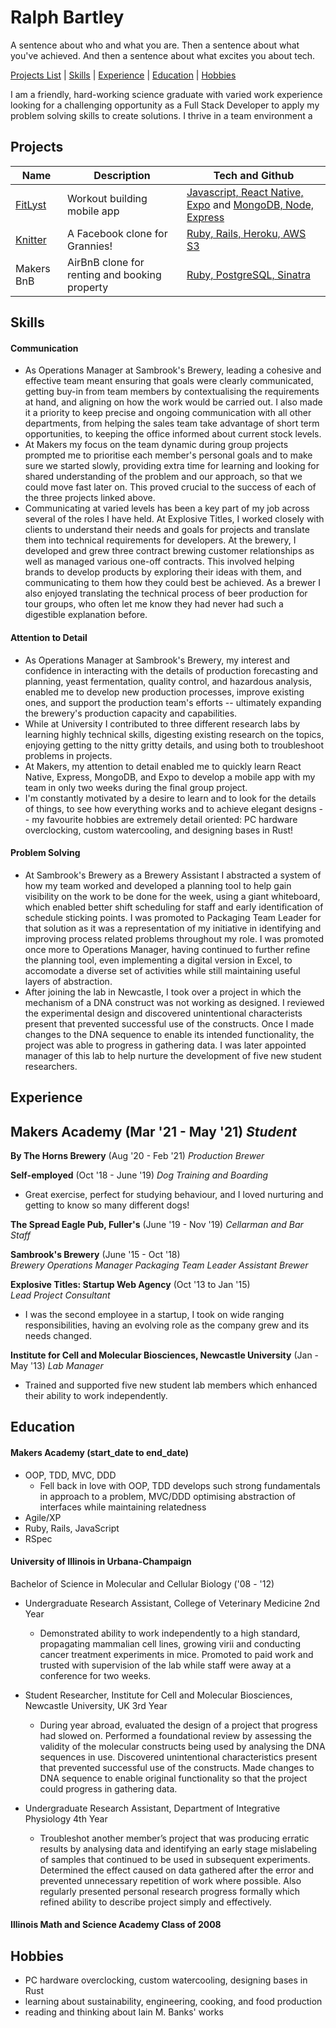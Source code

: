 

# Ralph Bartley

A sentence about who and what you are. Then a sentence about what you've achieved. And then a sentence about what excites you about tech.

[Projects List](#projects) | [Skills](#skills) | [Experience](#experience) | [Education](#education) | [Hobbies](#hobbies)

I am a friendly, hard-working science graduate with varied work experience looking for a challenging opportunity as a Full Stack Developer to apply my problem solving skills to create solutions.  I thrive in a team environment a

## Projects

| Name                         | Description       | Tech and Github   | 
| ---------------------------- | ----------------- | ----------------- |
| [FitLyst](https://www.youtube.com/watch?v=avCYlOvstGc&t=780s) | Workout building mobile app | [Javascript, React Native, Expo](https://github.com/Emmapr123/ControLLyfe-ReactNative) and [MongoDB, Node, Express](https://github.com/taran314/controLLyfe) |
| [Knitter](http://knitter-acebook.herokuapp.com/) | A Facebook clone for Grannies! | [Ruby, Rails, Heroku, AWS S3](https://github.com/TataSher/Acebook-Knitter) |
| Makers BnB | AirBnB clone for renting and booking property | [Ruby, PostgreSQL, Sinatra](https://github.com/ralphbartley/makersbnb_Pi_to_i) |

## Skills

#### Communication

  - As Operations Manager at Sambrook's Brewery, leading a cohesive and effective team meant ensuring that goals were clearly communicated, getting buy-in from team members by contextualising the requirements at hand, and aligning on how the work would be carried out.  I also made it a priority to keep precise and ongoing communication with all other departments, from helping the sales team take advantage of short term opportunities, to keeping the office informed about current stock levels.
  - At Makers my focus on the team dynamic during group projects prompted me to prioritise each member's personal goals and to make sure we started slowly, providing extra time for learning and looking for shared understanding of the problem and our approach, so that we could move fast later on.  This proved crucial to the success of each of the three projects linked above.
  - Communicating at varied levels has been a key part of my job across several of the roles I have held. At Explosive Titles, I worked closely with clients to understand their needs and goals for projects and translate them into technical requirements for developers. At the brewery, I developed and grew three contract brewing customer relationships as well as managed various one-off contracts. This involved helping brands to develop products by exploring their ideas with them, and communicating to them how they could best be achieved. As a brewer I also enjoyed translating the technical process of beer production for tour groups, who often let me know they had never had such a digestible explanation before.

#### Attention to Detail

  - As Operations Manager at Sambrook's Brewery, my interest and confidence in interacting with the details of production forecasting and planning, yeast fermentation, quality control, and hazardous analysis, enabled me to develop new production processes, improve existing ones, and support the production team's efforts  -- ultimately expanding the brewery's production capacity and capabilities.
  - While at University I contributed to three different research labs by learning highly technical skills, digesting existing research on the topics, enjoying getting to the nitty gritty details, and using both to troubleshoot problems in projects.
  - At Makers, my attention to detail enabled me to quickly learn React Native, Express, MongoDB, and Expo to develop a mobile app with my team in only two weeks during the final group project.
  - I'm constantly motivated by a desire to learn and to look for the details of things, to see how everything works and to achieve elegant designs -- my favourite hobbies are extremely detail oriented: PC hardware overclocking, custom watercooling, and designing bases in Rust!

#### Problem Solving

  - At Sambrook's Brewery as a Brewery Assistant I abstracted a system of how my team worked and developed a planning tool to help gain visibility on the work to be done for the week, using a giant whiteboard, which enabled better shift scheduling for staff and early identification of schedule sticking points.  I was promoted to Packaging Team Leader for that solution as it was a representation of my initiative in identifying and improving process related problems throughout my role.  I was promoted once more to Operations Manager, having continued to further refine the planning tool, even implementing a digital version in Excel, to accomodate a diverse set of activities while still maintaining useful layers of abstraction.
  - After joining the lab in Newcastle, I took over a project in which the mechanism of a DNA construct was not working as designed. I reviewed the experimental design and discovered unintentional characterists present that prevented successful use of the constructs.  Once I made changes to the DNA sequence to enable its intended functionality, the project was able to progress in gathering data.  I was later appointed manager of this lab to help nurture the development of five new student researchers.

## Experience

**Makers Academy** (Mar '21 - May '21)
_Student_
- 

**By The Horns Brewery** (Aug '20 - Feb '21)
_Production Brewer_

**Self-employed** (Oct '18 - June '19)
_Dog Training and Boarding_
- Great exercise, perfect for studying behaviour, and I loved nurturing and getting to know so many different dogs!

**The Spread Eagle Pub, Fuller's** (June '19 - Nov '19)
_Cellarman and Bar Staff_

**Sambrook's Brewery** (June '15 - Oct '18)  
_Brewery Operations Manager_
_Packaging Team Leader_
_Assistant Brewer_


**Explosive Titles: Startup Web Agency** (Oct '13 to Jan '15)  
_Lead Project Consultant_
- I was the second employee in a startup, I took on wide ranging responsibilities, having an evolving role as the company grew and its needs changed.

**Institute for Cell and Molecular Biosciences, Newcastle University** (Jan - May '13)
_Lab Manager_
- Trained and supported five new student lab members which enhanced their ability to work independently.

## Education

#### Makers Academy (start_date to end_date)

- OOP, TDD, MVC, DDD
  - Fell back in love with OOP, TDD develops such strong fundamentals in approach to a problem, MVC/DDD optimising abstraction of interfaces while maintaining relatedness
- Agile/XP
- Ruby, Rails, JavaScript
- RSpec

#### University of Illinois in Urbana-Champaign 

Bachelor of Science in Molecular and Cellular Biology ('08 - '12)
  - Undergraduate Research Assistant, College of Veterinary Medicine 2nd Year
    - Demonstrated ability to work independently to a high standard, propagating mammalian cell lines, growing virii and conducting cancer treatment experiments in mice.  Promoted to paid work and trusted with supervision of the lab while staff were away at a conference for two weeks.

  - Student Researcher, Institute for Cell and Molecular Biosciences, Newcastle University, UK 3rd Year
    - During year abroad, evaluated the design of a project that progress had slowed on.  Performed a foundational review by assessing the validity of the molecular constructs being used by analysing the DNA sequences in use.  Discovered unintentional characteristics present that prevented successful use of the constructs.  Made changes to DNA sequence to enable original functionality so that the project could progress in gathering data.

  - Undergraduate Research Assistant, Department of Integrative Physiology 4th Year
    - Troubleshot another member’s project that was producing erratic results by analysing data and identifying an early stage mislabeling of samples that continued to be used in subsequent experiments. Determined the effect caused on data gathered after the error and prevented unnecessary repetition of work where possible. Also regularly presented personal research progress formally which refined ability to describe project simply and effectively.

#### Illinois Math and Science Academy Class of 2008

## Hobbies

- PC hardware overclocking, custom watercooling, designing bases in Rust
- learning about sustainability, engineering, cooking, and food production
- reading and thinking about Iain M. Banks' works 
